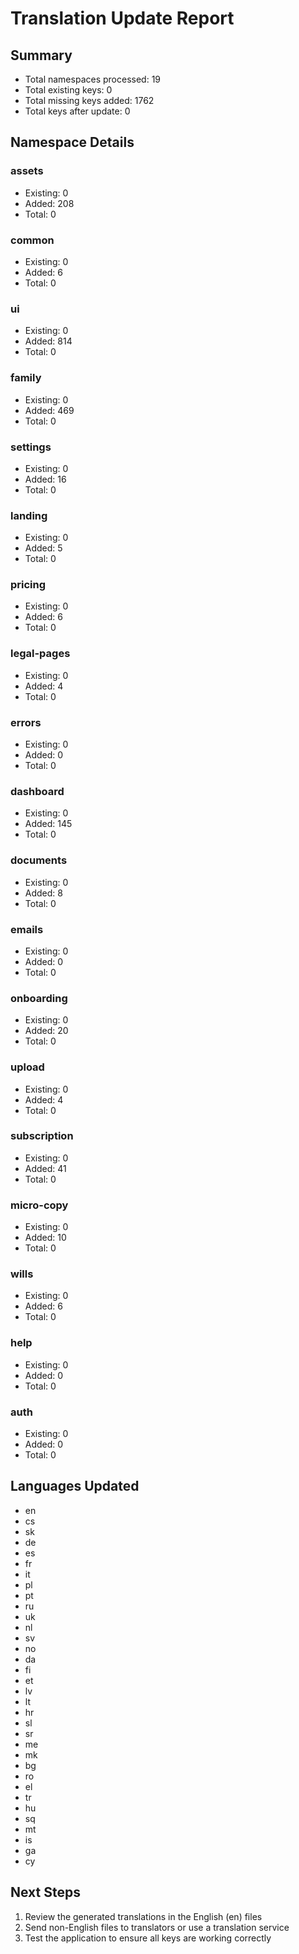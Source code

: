 # Translation Update Report

## Summary
- Total namespaces processed: 19
- Total existing keys: 0
- Total missing keys added: 1762
- Total keys after update: 0

## Namespace Details
### assets
- Existing: 0
- Added: 208
- Total: 0

### common
- Existing: 0
- Added: 6
- Total: 0

### ui
- Existing: 0
- Added: 814
- Total: 0

### family
- Existing: 0
- Added: 469
- Total: 0

### settings
- Existing: 0
- Added: 16
- Total: 0

### landing
- Existing: 0
- Added: 5
- Total: 0

### pricing
- Existing: 0
- Added: 6
- Total: 0

### legal-pages
- Existing: 0
- Added: 4
- Total: 0

### errors
- Existing: 0
- Added: 0
- Total: 0

### dashboard
- Existing: 0
- Added: 145
- Total: 0

### documents
- Existing: 0
- Added: 8
- Total: 0

### emails
- Existing: 0
- Added: 0
- Total: 0

### onboarding
- Existing: 0
- Added: 20
- Total: 0

### upload
- Existing: 0
- Added: 4
- Total: 0

### subscription
- Existing: 0
- Added: 41
- Total: 0

### micro-copy
- Existing: 0
- Added: 10
- Total: 0

### wills
- Existing: 0
- Added: 6
- Total: 0

### help
- Existing: 0
- Added: 0
- Total: 0

### auth
- Existing: 0
- Added: 0
- Total: 0

## Languages Updated
- en
- cs
- sk
- de
- es
- fr
- it
- pl
- pt
- ru
- uk
- nl
- sv
- no
- da
- fi
- et
- lv
- lt
- hr
- sl
- sr
- me
- mk
- bg
- ro
- el
- tr
- hu
- sq
- mt
- is
- ga
- cy

## Next Steps
1. Review the generated translations in the English (en) files
2. Send non-English files to translators or use a translation service
3. Test the application to ensure all keys are working correctly
